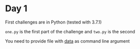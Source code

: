 # Day 1

First challenges are in Python (tested with 3.7.1)

`one.py` is the first part of the challenge and `two.py` is the second

You need to provide file with [data](https://adventofcode.com/2018/day/1/input) as command line argument